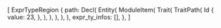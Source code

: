[
    ExprTypeRegion {
        path: Decl(
            Entity(
                ModuleItem(
                    Trait(
                        TraitPath(
                            Id {
                                value: 23,
                            },
                        ),
                    ),
                ),
            ),
        ),
        expr_ty_infos: [],
    },
]